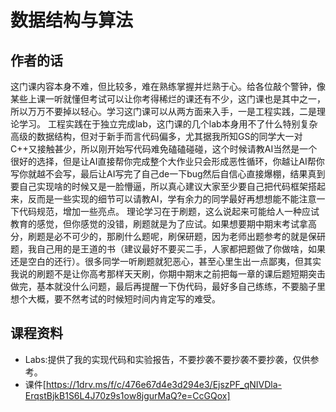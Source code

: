 # 数据结构与算法
## 作者的话
这门课内容本身不难，但比较多，难在熟练掌握并烂熟于心。给各位敲个警钟，像某些上课一听就懂但考试可以让你考得稀烂的课还有不少，这门课也是其中之一，所以万万不要掉以轻心。学习这门课可以从两方面来入手，一是工程实践，二是理论学习。
工程实践在于独立完成lab，这门课的几个lab本身用不了什么特别复杂高级的数据结构，但对于新手而言代码偏多，尤其据我所知GS的同学大一对C++又接触甚少，所以刚开始写代码难免磕磕碰碰，这个时候请教AI当然是一个很好的选择，但是让AI直接帮你完成整个大作业只会形成恶性循环，你越让AI帮你写你就越不会写，最后让AI写完了自己de一下bug然后自信心直接爆棚，结果真到要自己实现啥的时候又是一脸懵逼，所以真心建议大家至少要自己把代码框架搭起来，反而是一些实现的细节可以请教AI，学有余力的同学最好再想想能不能注意一下代码规范，增加一些亮点。
理论学习在于刷题，这么说起来可能给人一种应试教育的感觉，但你感觉的没错，刷题就是为了应试。如果想要期中期末考试拿高分，刷题是必不可少的，那刷什么题呢，刷保研题，因为老师出题参考的就是保研题，我自己用的是王道的书（建议最好不要买二手，人家都把题做了你做啥，如果还是空白的还行）。很多同学一听刷题就犯恶心，甚至心里生出一点鄙夷，但其实我说的刷题不是让你高考那样天天刷，你期中期末之前把每一章的课后题短期突击做完，基本就没什么问题，最后再提醒一下伪代码，最好多自己练练，不要脑子里想个大概，要不然考试的时候短时间内肯定写的难受。
## 课程资料
- Labs:提供了我的实现代码和实验报告，不要抄袭不要抄袭不要抄袭，仅供参考。
- 课件[https://1drv.ms/f/c/476e67d4e3d294e3/EjszPF_qNIVDla-ErqstBjkB1S6L4J70z9s1ow8jgurMaQ?e=CcGQox]